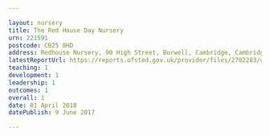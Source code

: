 ```yaml
---

layout: nursery
title: The Red House Day Nursery
urn: 221591
postcode: CB25 0HD
address: Redhouse Nursery, 90 High Street, Burwell, Cambridge, Cambridgeshire, CB25 0HD
latestReportUrl: https://reports.ofsted.gov.uk/provider/files/2702283/urn/221591.pdf
teaching: 1
development: 1
leadership: 1
outcomes: 1
overall: 1
date: 01 April 2018 
datePublish: 9 June 2017

---
```

